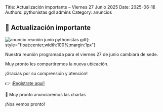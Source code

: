 Title: Actualización importante – Viernes 27 Junio 2025
Date: 2025-06-18
Authors: pythonistas gdl admins
Category: anuncios

## 📢 Actualización importante

![anuncio reunión junio pythonistas gdl]({static}/images/270625/27_de_junio_actualizacion.png){: style="float:center;width:100%;margin:1px"}


Nuestra reunión programada para el viernes 27 de junio cambiará de sede.

Muy pronto les compartiremos la nueva ubicación.

¡Gracias por su comprensión y atención!

👉 [¡Regístrate aquí!](https://eventos.pythonistas-gdl.org/signup/2)

🎤 Muy pronto anunciaremos las charlas  


¡Nos vemos pronto!